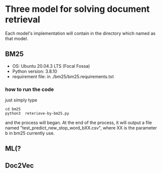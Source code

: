 # Three model for solving document retrieval
Each model's implementation will contain in the directory which named as that model.
## BM25
- OS: Ubuntu 20.04.3 LTS (Focal Fossa)
- Python version: 3.8.10
- requirement file: in ./bm25/bm25.requirements.txt
### how to run the code
just simply type
``` shell
cd bm25
python3  reterieve-by-bm25.py
```
and the process will began. At the end of the process, it will output a file named "test_predict_new_stop_word_bXX.csv", where XX is the parameter b in bm25 currently use.
## ML(?
## Doc2Vec
